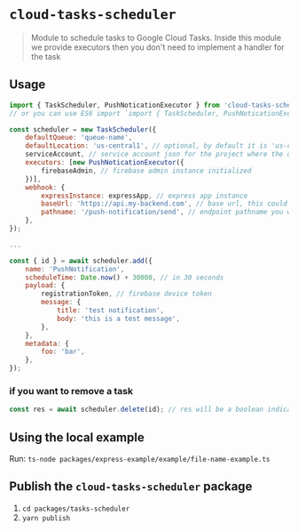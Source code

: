 # `cloud-tasks-scheduler`

> Module to schedule tasks to Google Cloud Tasks. Inside this module we provide executors then you don't need to implement a handler for the task

## Usage

```js
import { TaskScheduler, PushNoticationExecutor } from 'cloud-tasks-scheduler';
// or you can use ES6 import `import { TaskScheduler, PushNoticationExecutor } from 'cloud-tasks-scheduler';`

const scheduler = new TaskScheduler({
    defaultQueue: 'queue-name',
    defaultLocation: 'us-central1', // optional, by default it is 'us-central1'
    serviceAccount, // service account json for the project where the queue will exists
    executors: [new PushNoticationExecutor({
        firebaseAdmin, // firebase admin instance initialized
    })],
    webhook: {
        expressInstance: expressApp, // express app instance
        baseUrl: 'https://api.my-backend.com', // base url, this could be an env variable since it can change between environments
        pathname: '/push-notification/send', // endpoint pathname you want to use for the handler thus it does not conflict with your current endpoints
    },
});

...

const { id } = await scheduler.add({
    name: 'PushNotification',
    scheduleTime: Date.now() + 30000, // in 30 seconds
    payload: {
        registrationToken, // firebase device token
        message: {
            title: 'test notification',
            body: 'this is a test message',
        },
    },
    metadata: {
        foo: 'bar',
    },
});
```

### if you want to remove a task

```js
const res = await scheduler.delete(id); // res will be a boolean indicating if the deletion was success or not
```

## Using the local example

Run: `ts-node packages/express-example/example/file-name-example.ts`

## Publish the `cloud-tasks-scheduler` package

1. `cd packages/tasks-scheduler`
2. `yarn publish`

